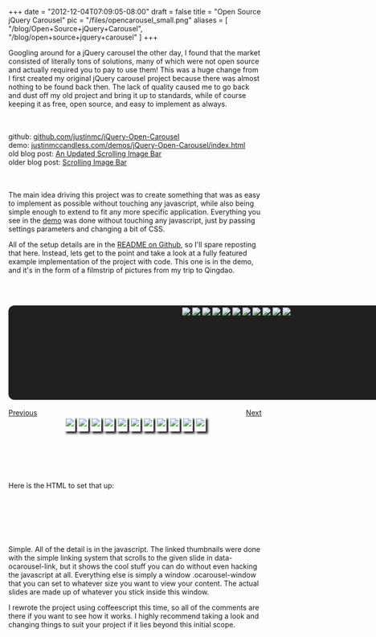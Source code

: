 
+++
date = "2012-12-04T07:09:05-08:00"
draft = false
title = "Open Source jQuery Carousel"
pic = "/files/opencarousel_small.png"
aliases = [
  "/blog/Open+Source+jQuery+Carousel",
  "/blog/open+source+jquery+carousel"
]
+++

<p>
Googling around for a jQuery carousel the other day, I found that the market consisted of literally tons of solutions, many of which were not open source and actually required you to pay to use them!  This was a huge change from I first created my original jQuery carousel project because there was almost nothing to be found back then.  The lack of quality caused me to go back and dust off my old project and bring it up to standards, while of course keeping it as free, open source, and easy to implement as always.
</p>

<p><br /><br />
github: <a href="http://github.com/justinmc/jQuery-Open-Carousel">github.com/justinmc/jQuery-Open-Carousel</a><br />
demo: <a href="http://justinmccandless.com/demos/jQuery-Open-Carousel/index.html">justinmccandless.com/demos/jQuery-Open-Carousel/index.html</a><br />
old blog post: <a href="http://justinmccandless.com/blog/An+Updated+Scolling+Image+Bar+jQuery+Carousel">An Updated Scrolling Image Bar</a><br />
older blog post: <a href="http://www.justinmccandless.com/blog/Scrolling+Image+Bar">Scrolling Image Bar</a><br />
<br /><br /></p>

<p>
    The main idea driving this project was to create something that was as easy to implement as possible without touching any javascript, while also being simple enough to extend to fit any more specific application.  Everything you see in the <a href="http://justinmccandless.com/demos/jQuery-Open-Carousel/index.html">demo</a> was done without touching any javascript, just by passing settings parameters and changing a bit of CSS.
</p>

<p>
    All of the setup details are in the <a href="https://github.com/justinmc/jQuery-Open-Carousel">README on Github</a>, so I'll spare reposting that here.  Instead, lets get to the point and take a look at a fully featured example implementation of the project with code.  This one is in the demo, and it's in the form of a filmstrip of pictures from my trip to Qingdao.
</p>

<p><br /><br />
<link rel="stylesheet" type="text/css" href="/css/jquery.openCarousel.css" /></p>

<style>
.example_photos {
    text-align: center;
}
    .example_photos .ocarousel_window {
        margin: 0 auto;
        background: #202020;
        border: 4px #202020 solid;
        border-radius: 12px;
        height: 180px;
        width: 900px;
    }
        .example_photos .ocarousel_window_slides img {
            padding: 8px 16px;
        }
        .example_photos_thumbs {
            text-align: center;
        }
        .example_photos_thumbs img {
            border-top: 3px #ffffff solid;
            border-left: 3px #ffffff solid;
            border-right: 3px #ffffff solid;
            border-bottom: 10px #ffffff solid;
            box-shadow: #202020 4px 4px 4px;
        }
</style>

<script src="/js/jquery.openCarousel.js"></script>

<div class="ocarousel example_photos" data-ocarousel-perscroll="3">
    <div class="ocarousel_window">
        <img src="http://www.justinmccandless.com/img/posts/qingdao/qingdao_normal_0.jpg" />
        <img src="http://www.justinmccandless.com/img/posts/qingdao/qingdao_normal_1.jpg" />
        <img src="http://www.justinmccandless.com/img/posts/qingdao/qingdao_normal_2.jpg" />
        <img src="http://www.justinmccandless.com/img/posts/qingdao/qingdao_normal_3.jpg" />
        <img src="http://www.justinmccandless.com/img/posts/qingdao/qingdao_normal_4.jpg" />
        <img src="http://www.justinmccandless.com/img/posts/qingdao/qingdao_normal_5.jpg" />
        <img src="http://www.justinmccandless.com/img/posts/qingdao/qingdao_normal_6.jpg" />
        <img src="http://www.justinmccandless.com/img/posts/qingdao/qingdao_normal_7.jpg" />
        <img src="http://www.justinmccandless.com/img/posts/qingdao/qingdao_normal_8.jpg" />
        <img src="http://www.justinmccandless.com/img/posts/qingdao/qingdao_normal_9.jpg" />
        <img src="http://www.justinmccandless.com/img/posts/qingdao/qingdao_normal_10.jpg" />
    </div>
    <br />
    <a href="#" data-ocarousel-link="left" style="float: left;">Previous</a>
    <a href="#" data-ocarousel-link="right" style="float: right;">Next</a>
    <br />
    <div class="example_photos_thumbs">
        <a href="#" data-ocarousel-link="0"><img src="http://www.justinmccandless.com/img/posts/qingdao/qingdao_small_0.jpg" /></a>
        <a href="#" data-ocarousel-link="1"><img src="http://www.justinmccandless.com/img/posts/qingdao/qingdao_small_1.jpg" /></a>
        <a href="#" data-ocarousel-link="2"><img src="http://www.justinmccandless.com/img/posts/qingdao/qingdao_small_2.jpg" /></a>
        <a href="#" data-ocarousel-link="3"><img src="http://www.justinmccandless.com/img/posts/qingdao/qingdao_small_3.jpg" /></a>
        <a href="#" data-ocarousel-link="4"><img src="http://www.justinmccandless.com/img/posts/qingdao/qingdao_small_4.jpg" /></a>
        <a href="#" data-ocarousel-link="5"><img src="http://www.justinmccandless.com/img/posts/qingdao/qingdao_small_5.jpg" /></a>
        <a href="#" data-ocarousel-link="6"><img src="http://www.justinmccandless.com/img/posts/qingdao/qingdao_small_6.jpg" /></a>
        <a href="#" data-ocarousel-link="7"><img src="http://www.justinmccandless.com/img/posts/qingdao/qingdao_small_7.jpg" /></a>
        <a href="#" data-ocarousel-link="8"><img src="http://www.justinmccandless.com/img/posts/qingdao/qingdao_small_8.jpg" /></a>
        <a href="#" data-ocarousel-link="9"><img src="http://www.justinmccandless.com/img/posts/qingdao/qingdao_small_9.jpg" /></a>
        <a href="#" data-ocarousel-link="10"><img src="http://www.justinmccandless.com/img/posts/qingdao/qingdao_small_10.jpg" /></a>
    </div>
</div>

<p><br /><br /><br /><br /></p>

<p>
    Here is the HTML to set that up:
</p>

<p><br /><br /></p>

<script src="https://gist.github.com/justinmc/9160645.js"></script>

<p><br /><br /></p>

<p>
    Simple.  All of the detail is in the javascript.  The linked thumbnails were done with the simple linking system that scrolls to the given slide in <span class="code">data-ocarousel-link</span>, but it shows the cool stuff you can do without even hacking the javascript at all.  Everything else is simply a window <span class="code">.ocarousel-window</span> that you can set to whatever size you want to view your content.  The actual slides are made up of whatever you stick inside this window.
</p>

<p>
    I rewrote the project using coffeescript this time, so all of the comments are there if you want to see how it works.  I highly recommend taking a look and changing things to suit your project if it lies beyond this initial scope.
</p>